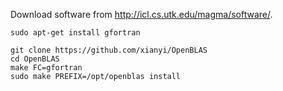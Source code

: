 Download software from http://icl.cs.utk.edu/magma/software/.

```{engine='bash'}
sudo apt-get install gfortran 

git clone https://github.com/xianyi/OpenBLAS
cd OpenBLAS
make FC=gfortran
sudo make PREFIX=/opt/openblas install
```

